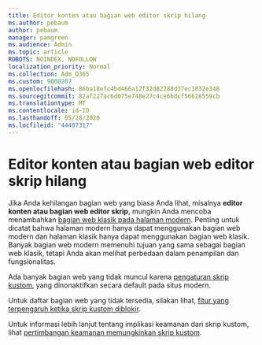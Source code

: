 ```yaml
---
title: Editor konten atau bagian web editor skrip hilang
ms.author: pebaum
author: pebaum
manager: pamgreen
ms.audience: Admin
ms.topic: article
ROBOTS: NOINDEX, NOFOLLOW
localization_priority: Normal
ms.collection: Adm_O365
ms.custom: 9000207
ms.openlocfilehash: 86ba18efc4bd466a12f32d82288d37ec1032e348
ms.sourcegitcommit: 82af227ac6d075e748e27c4ce6bdcf56628559cb
ms.translationtype: MT
ms.contentlocale: id-ID
ms.lasthandoff: 05/28/2020
ms.locfileid: "44407317"
---
```

# <a name="content-editor-or-script-editor-web-parts-are-missing"></a>Editor konten atau bagian web editor skrip hilang

Jika Anda kehilangan bagian web yang biasa Anda lihat, misalnya **editor konten atau bagian web editor skrip**, mungkin Anda mencoba menambahkan [bagian web klasik pada halaman modern](https://support.office.com/article/classic-and-modern-web-part-experiences-3fdae6c3-8fc1-49ab-8708-8c104b882e64). Penting untuk dicatat bahwa halaman modern hanya dapat menggunakan bagian web modern dan halaman klasik hanya dapat menggunakan bagian web klasik. Banyak bagian web modern memenuhi tujuan yang sama sebagai bagian web klasik, tetapi Anda akan melihat perbedaan dalam penampilan dan fungsionalitas.

Ada banyak bagian web yang tidak muncul karena [pengaturan skrip kustom](https://docs.microsoft.com/sharepoint/allow-or-prevent-custom-script), yang dinonaktifkan secara default pada situs modern. 

Untuk daftar bagian web yang tidak tersedia, silakan lihat, [fitur yang terpengaruh ketika skrip kustom diblokir](https://docs.microsoft.com/sharepoint/allow-or-prevent-custom-script#features-affected-when-custom-script-is-blocked).

Untuk informasi lebih lanjut tentang implikasi keamanan dari skrip kustom, lihat [pertimbangan keamanan memungkinkan skrip kustom](https://docs.microsoft.com/sharepoint/security-considerations-of-allowing-custom-script).
